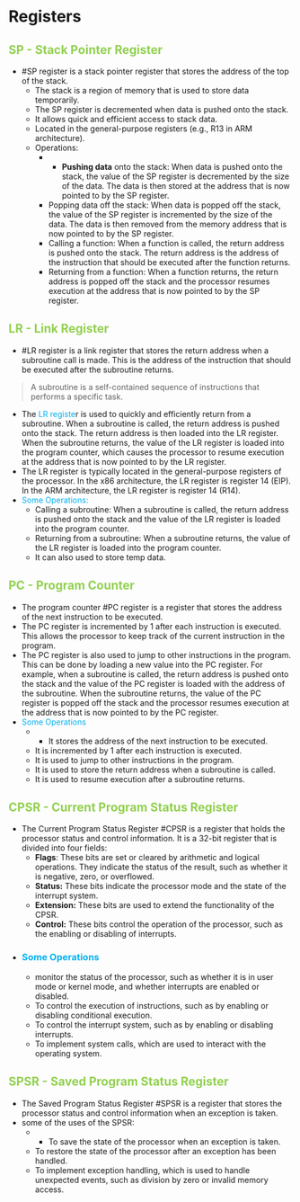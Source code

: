 # Registers

## <span style="color:#92d050">SP - Stack Pointer Register</span>

- #SP register is a stack pointer register that stores the address of the top of the stack.
    - The stack is a region of memory that is used to store data temporarily.
    - The SP register is decremented when data is pushed onto the stack.
    - It allows quick and efficient access to stack data.
    - Located in the general-purpose registers (e.g., R13 in ARM architecture).
    - Operations:
	    - - **Pushing data** onto the stack: When data is pushed onto the stack, the value of the SP register is decremented by the size of the data. The data is then stored at the address that is now pointed to by the SP register.
		- Popping data off the stack: When data is popped off the stack, the value of the SP register is incremented by the size of the data. The data is then removed from the memory address that is now pointed to by the SP register.
		- Calling a function: When a function is called, the return address is pushed onto the stack. The return address is the address of the instruction that should be executed after the function returns.
		- Returning from a function: When a function returns, the return address is popped off the stack and the processor resumes execution at the address that is now pointed to by the SP register.
## <span style="color:#92d050">L<span style="color:#92d050">R - Link Register</span></span>

- #LR register is a link register that stores the return address when a subroutine call is made. This is the address of the instruction that should be executed after the subroutine returns.

> A subroutine is a self-contained sequence of instructions that performs a specific task.

- The <span style="color:#00b0f0">LR registe</span>r is used to quickly and efficiently return from a subroutine. When a subroutine is called, the return address is pushed onto the stack. The return address is then loaded into the LR register. When the subroutine returns, the value of the LR register is loaded into the program counter, which causes the processor to resume execution at the address that is now pointed to by the LR register.
- The LR register is typically located in the general-purpose registers of the processor. In the x86 architecture, the LR register is register 14 (EIP). In the ARM architecture, the LR register is register 14 (R14).
- <span style="color:#00b0f0">Some Operations:</span>
	- Calling a subroutine: When a subroutine is called, the return address is pushed onto the stack and the value of the LR register is loaded into the program counter.
	- Returning from a subroutine: When a subroutine returns, the value of the LR register is loaded into the program counter.
	- It can also used to store temp data.

## <span style="color:#92d050">P<span style="color:#92d050">C - Program Counter</span></span>

- The program counter #PC register is a register that stores the address of the next instruction to be executed.
- The PC register is incremented by 1 after each instruction is executed. This allows the processor to keep track of the current instruction in the program.
- The PC register is also used to jump to other instructions in the program. This can be done by loading a new value into the PC register. For example, when a subroutine is called, the return address is pushed onto the stack and the value of the PC register is loaded with the address of the subroutine. When the subroutine returns, the value of the PC register is popped off the stack and the processor resumes execution at the address that is now pointed to by the PC register.
- <span style="color:#00b0f0">Some Operations</span>
	- - It stores the address of the next instruction to be executed.
	- It is incremented by 1 after each instruction is executed.
	- It is used to jump to other instructions in the program.
	- It is used to store the return address when a subroutine is called.
	- It is used to resume execution after a subroutine returns.
## <span style="color:#92d050">CPSR - Current Program Status Register</span>

- The Current Program Status Register #CPSR is a register that holds the processor status and control information. It is a 32-bit register that is divided into four fields:
    - **Flags**: These bits are set or cleared by arithmetic and logical operations. They indicate the status of the result, such as whether it is negative, zero, or overflowed.
    - **Status:** These bits indicate the processor mode and the state of the interrupt system.
    - **Extension:** These bits are used to extend the functionality of the CPSR.
    - **Control:** These bits control the operation of the processor, such as the enabling or disabling of interrupts.
- ### <span style="color:#00b0f0">Some Operations</span>
	- monitor the status of the processor, such as whether it is in user mode or kernel mode, and whether interrupts are enabled or disabled.
	- To control the execution of instructions, such as by enabling or disabling conditional execution.
	- To control the interrupt system, such as by enabling or disabling interrupts.
	- To implement system calls, which are used to interact with the operating system.
## <span style="color:#92d050">SPSR - Saved Program Status Register</span>

- The Saved Program Status Register #SPSR is a register that stores the processor status and control information when an exception is taken.
- some of the uses of the SPSR:
	- - To save the state of the processor when an exception is taken.
	- To restore the state of the processor after an exception has been handled.
	- To implement exception handling, which is used to handle unexpected events, such as division by zero or invalid memory access.